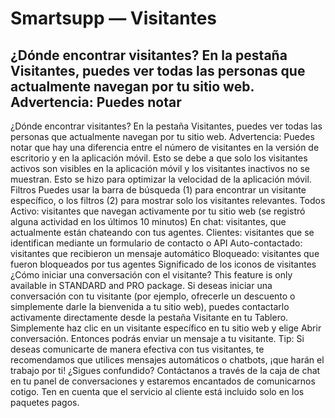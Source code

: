 # Smartsupp — Visitantes
## ¿Dónde encontrar visitantes? En la pestaña Visitantes, puedes ver todas las personas que actualmente navegan por tu sitio web.   Advertencia: Puedes notar 
¿Dónde encontrar visitantes?
En la pestaña Visitantes, puedes ver todas las personas que actualmente navegan por tu sitio web.
Advertencia: Puedes notar que hay una diferencia entre el número de visitantes en la versión de escritorio y en la aplicación móvil. Esto se debe a que solo los visitantes activos son visibles en la aplicación móvil y los visitantes inactivos no se muestran. Esto se hizo para optimizar la velocidad de la aplicación móvil.
Filtros
Puedes usar la barra de búsqueda (1) para encontrar un visitante específico, o los filtros (2) para mostrar solo los visitantes relevantes.
Todos
Activo: visitantes que navegan activamente por tu sitio web (se registró alguna actividad en los últimos 10 minutos)
En chat: visitantes, que actualmente están chateando con tus agentes.
Clientes: visitantes que se identifican mediante un formulario de contacto o API 
Auto-contactado: visitantes que recibieron un mensaje automático
Bloqueado: visitantes que fueron bloqueados por tus agentes
Significado de los iconos de visitantes
¿Cómo iniciar una conversación con el visitante?
This feature is only available in STANDARD and PRO package.
Si deseas iniciar una conversación con tu visitante (por ejemplo, ofrecerle un descuento o simplemente darle la bienvenida a tu sitio web), puedes contactarlo activamente directamente desde la pestaña Visitante en tu Tablero. Simplemente haz clic en un visitante específico en tu sitio web y elige Abrir conversación. Entonces podrás enviar un mensaje a tu visitante.
Tip: Si deseas comunicarte de manera efectiva con tus visitantes, te recomendamos que utilices mensajes automáticos o chatbots, ¡que harán el trabajo por ti!
¿Sigues confundido? Contáctanos a través de la caja de chat en tu panel de conversaciones y estaremos encantados de comunicarnos cotigo. Ten en cuenta que el servicio al cliente está incluido solo en los paquetes pagos.

